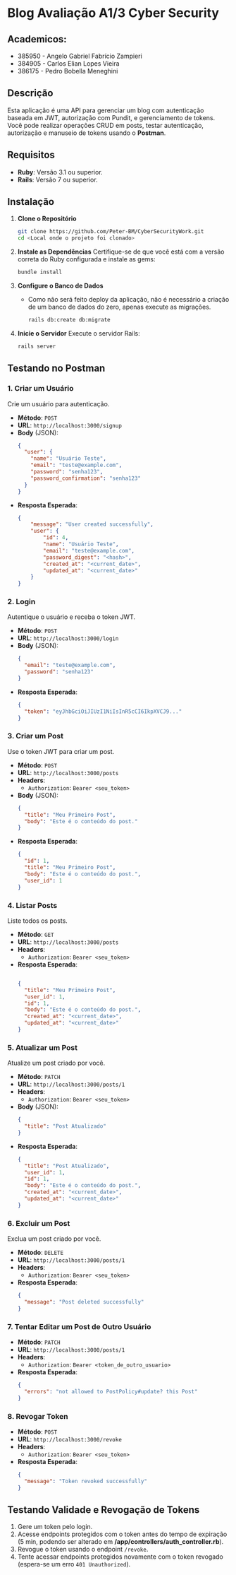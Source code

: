 
# Blog Avaliação A1/3 Cyber Security

## Academicos: 
- 385950 - Angelo Gabriel Fabrício Zampieri
- 384905 - Carlos Elian Lopes Vieira
- 386175 - Pedro Bobella Meneghini

## Descrição
Esta aplicação é uma API para gerenciar um blog com autenticação baseada em JWT, autorização com Pundit, e gerenciamento de tokens. Você pode realizar operações CRUD em posts, testar autenticação, autorização e manuseio de tokens usando o **Postman**.

## Requisitos
- **Ruby**: Versão 3.1 ou superior.
- **Rails**: Versão 7 ou superior.

## Instalação

1. **Clone o Repositório**
   ```bash
   git clone https://github.com/Peter-BM/CyberSecurityWork.git
   cd <Local onde o projeto foi clonado>
   ```

2. **Instale as Dependências**
   Certifique-se de que você está com a versão correta do Ruby configurada e instale as gems:
   ```bash
   bundle install
   ```

3. **Configure o Banco de Dados**
   - Como não será feito deploy da aplicação, não é necessário a criação de um banco de dados do zero, apenas execute as migrações.
   
     ```bash
     rails db:create db:migrate
     ```

4. **Inicie o Servidor**
   Execute o servidor Rails:
   ```bash
   rails server
   ```

## Testando no Postman

### 1. Criar um Usuário
Crie um usuário para autenticação.
- **Método**: `POST`
- **URL**: `http://localhost:3000/signup`
- **Body** (JSON):
  ```json
  {
    "user": {
      "name": "Usuário Teste",
      "email": "teste@example.com",
      "password": "senha123",
      "password_confirmation": "senha123"
    }
  }
  ```
- **Resposta Esperada**:
  ```json
  {
      "message": "User created successfully",
      "user": {
          "id": 4,
          "name": "Usuário Teste",
          "email": "teste@example.com",
          "password_digest": "<hash>",
          "created_at": "<current_date>",
          "updated_at": "<current_date>"
      }
  }
  ```

### 2. Login
Autentique o usuário e receba o token JWT.
- **Método**: `POST`
- **URL**: `http://localhost:3000/login`
- **Body** (JSON):
  ```json
  {
    "email": "teste@example.com",
    "password": "senha123"
  }
  ```
- **Resposta Esperada**:
  ```json
  {
    "token": "eyJhbGciOiJIUzI1NiIsInR5cCI6IkpXVCJ9..."
  }
  ```

### 3. Criar um Post
Use o token JWT para criar um post.
- **Método**: `POST`
- **URL**: `http://localhost:3000/posts`
- **Headers**:
  - `Authorization`: `Bearer <seu_token>`
- **Body** (JSON):
  ```json
  {
    "title": "Meu Primeiro Post",
    "body": "Este é o conteúdo do post."
  }
  ```
- **Resposta Esperada**:
  ```json
  {
    "id": 1,
    "title": "Meu Primeiro Post",
    "body": "Este é o conteúdo do post.",
    "user_id": 1
  }
  ```

### 4. Listar Posts
Liste todos os posts.
- **Método**: `GET`
- **URL**: `http://localhost:3000/posts`
- **Headers**:
  - `Authorization`: `Bearer <seu_token>`
- **Resposta Esperada**:
  ```json
  
  {
    "title": "Meu Primeiro Post",
    "user_id": 1, 
    "id": 1,
    "body": "Este é o conteúdo do post.",
    "created_at": "<current_date>",
    "updated_at": "<current_date>"
  }
  
  ```

### 5. Atualizar um Post
Atualize um post criado por você.
- **Método**: `PATCH`
- **URL**: `http://localhost:3000/posts/1`
- **Headers**:
  - `Authorization`: `Bearer <seu_token>`
- **Body** (JSON):
  ```json
  {
    "title": "Post Atualizado"
  }
  ```
- **Resposta Esperada**:
  ```json
  {
    "title": "Post Atualizado",
    "user_id": 1,
    "id": 1,
    "body": "Este é o conteúdo do post.",
    "created_at": "<current_date>",
    "updated_at": "<current_date>"
  }


  ```

### 6. Excluir um Post
Exclua um post criado por você.
- **Método**: `DELETE`
- **URL**: `http://localhost:3000/posts/1`
- **Headers**:
  - `Authorization`: `Bearer <seu_token>`
- **Resposta Esperada**:
  ```json
  {
    "message": "Post deleted successfully"
  }
  ```

### 7. Tentar Editar um Post de Outro Usuário
- **Método**: `PATCH`
- **URL**: `http://localhost:3000/posts/1`
- **Headers**:
  - `Authorization`: `Bearer <token_de_outro_usuario>`
- **Resposta Esperada**:
  ```json
  {
    "errors": "not allowed to PostPolicy#update? this Post"
  }
  ```

### 8. Revogar Token
- **Método**: `POST`
- **URL**: `http://localhost:3000/revoke`
- **Headers**:
  - `Authorization`: `Bearer <seu_token>`
- **Resposta Esperada**:
  ```json
  {
    "message": "Token revoked successfully"
  }
  ```

## Testando Validade e Revogação de Tokens
1. Gere um token pelo login.
2. Acesse endpoints protegidos com o token antes do tempo de expiração (5 min, podendo ser alterado em **/app/controllers/auth_controller.rb**).
3. Revogue o token usando o endpoint `/revoke`.
4. Tente acessar endpoints protegidos novamente com o token revogado (espera-se um erro `401 Unauthorized`).

